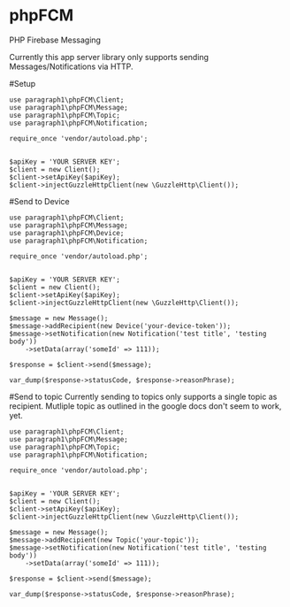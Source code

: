 # phpFCM
PHP Firebase Messaging

Currently this app server library only supports sending Messages/Notifications via HTTP.

#Setup
```
use paragraph1\phpFCM\Client;
use paragraph1\phpFCM\Message;
use paragraph1\phpFCM\Topic;
use paragraph1\phpFCM\Notification;

require_once 'vendor/autoload.php';


$apiKey = 'YOUR SERVER KEY';
$client = new Client();
$client->setApiKey($apiKey);
$client->injectGuzzleHttpClient(new \GuzzleHttp\Client());
```

#Send to Device
```
use paragraph1\phpFCM\Client;
use paragraph1\phpFCM\Message;
use paragraph1\phpFCM\Device;
use paragraph1\phpFCM\Notification;

require_once 'vendor/autoload.php';


$apiKey = 'YOUR SERVER KEY';
$client = new Client();
$client->setApiKey($apiKey);
$client->injectGuzzleHttpClient(new \GuzzleHttp\Client());

$message = new Message();
$message->addRecipient(new Device('your-device-token'));
$message->setNotification(new Notification('test title', 'testing body'))
    ->setData(array('someId' => 111));

$response = $client->send($message);

var_dump($response->statusCode, $response->reasonPhrase);
```

#Send to topic
Currently sending to topics only supports a single topic as recipient. Mutliple topic as outlined
in the google docs don't seem to work, yet.
```
use paragraph1\phpFCM\Client;
use paragraph1\phpFCM\Message;
use paragraph1\phpFCM\Topic;
use paragraph1\phpFCM\Notification;

require_once 'vendor/autoload.php';


$apiKey = 'YOUR SERVER KEY';
$client = new Client();
$client->setApiKey($apiKey);
$client->injectGuzzleHttpClient(new \GuzzleHttp\Client());

$message = new Message();
$message->addRecipient(new Topic('your-topic'));
$message->setNotification(new Notification('test title', 'testing body'))
    ->setData(array('someId' => 111));

$response = $client->send($message);

var_dump($response->statusCode, $response->reasonPhrase);
```
